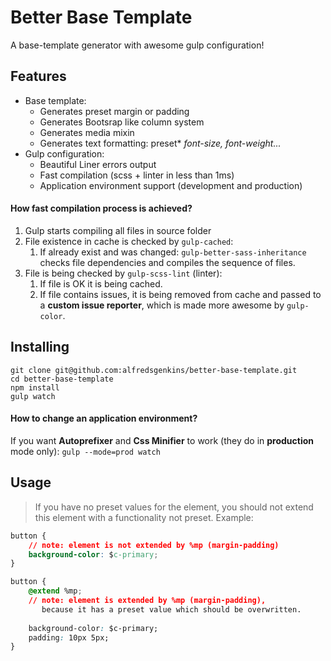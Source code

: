 # Better Base Template

A base-template generator with awesome gulp configuration!

## Features

- Base template:
    - Generates preset margin or padding 
    - Generates Bootsrap like column system
    - Generates media mixin
    - Generates text formatting: preset* *font-size, font-weight...*
- Gulp configuration:
    - Beautiful Liner errors output
    - Fast compilation (scss + linter in less than 1ms)
    - Application environment support (development and production)

#### How fast compilation process is achieved?

1) Gulp starts compiling all files in source folder
2) File existence in cache is checked by `gulp-cached`:
   1) If already exist and was changed: `gulp-better-sass-inheritance` checks file dependencies and compiles the sequence of files.
3) File is being checked by `gulp-scss-lint` (linter):
    1) If file is OK it is being cached.
    2) If file contains issues, it is being removed from cache and passed to a **custom issue reporter**, which is made more awesome by `gulp-color`.

## Installing

```
git clone git@github.com:alfredsgenkins/better-base-template.git
cd better-base-template
npm install
gulp watch
```

#### How to change an application environment?

If you want **Autoprefixer** and **Css Minifier** to work (they do in **production** mode only): `gulp --mode=prod watch`

## Usage

> If you have no preset values for the element, you should not extend this element with a functionality not preset. Example:

```css
button {
    // note: element is not extended by %mp (margin-padding)
    background-color: $c-primary;
}
```

```css
button {
    @extend %mp;
    // note: element is extended by %mp (margin-padding), 
       because it has a preset value which should be overwritten.
    
    background-color: $c-primary;
    padding: 10px 5px;
}
```
